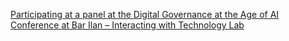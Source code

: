 [Participating at a panel at the Digital Governance at the Age of AI Conference at Bar Ilan – Interacting with Technology Lab](https://qi.tc/qi/113190)